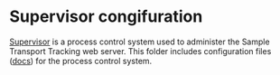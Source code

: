 # Supervisor congifuration
[Supervisor](http://supervisord.org/) is a process control system used to administer the Sample Transport Tracking web server. This folder includes configuration files ([docs](http://supervisord.org/configuration.html)) for the process control system.